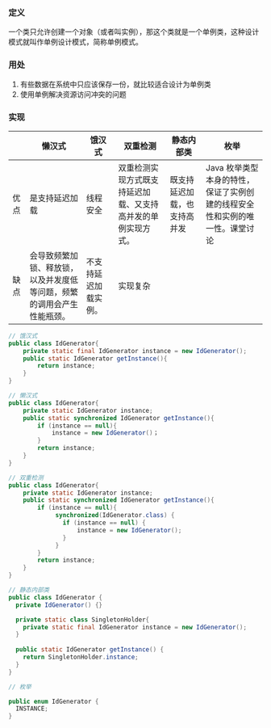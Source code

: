 ### 定义
一个类只允许创建一个对象（或者叫实例），那这个类就是一个单例类，这种设计模式就叫作单例设计模式，简称单例模式。

### 用处
1. 有些数据在系统中只应该保存一份，就比较适合设计为单例类
2. 使用单例解决资源访问冲突的问题

### 实现

|      | 懒汉式                                                       | 饿汉式               | 双重检测                                                     | 静态内部类                   | 枚举                                                         |
| :--- | ------------------------------------------------------------ | -------------------- | ------------------------------------------------------------ | ---------------------------- | ------------------------------------------------------------ |
| 优点 | 是支持延迟加载                                               | 线程安全             | 双重检测实现方式既支持延迟加载、又支持高并发的单例实现方式。 | 既支持延迟加载，也支持高并发 | Java 枚举类型本身的特性，保证了实例创建的线程安全性和实例的唯一性。课堂讨论 |
| 缺点 | 会导致频繁加锁、释放锁，以及并发度低等问题，频繁的调用会产生性能瓶颈。 | 不支持延迟加载实例。 | 实现复杂                                                     |                              |                                                              |



``` java
// 饿汉式
public class IdGenerator{
    private static final IdGenerator instance = new IdGenerator();
    public static IdGenerator getInstance(){
        return instance;
    }
}
```

``` java
// 懒汉式
public class IdGenerator{
    private static IdGenerator instance;
    public static synchronized IdGenerator getInstance(){
        if (instance == null){
            instance = new IdGenerator()；
        }
        return instance;
    }
}
```

``` java
// 双重检测
public class IdGenerator{
    private static IdGenerator instance;
    public static synchronized IdGenerator getInstance(){
        if (instance == null){
             synchronized(IdGenerator.class) {
               if (instance == null) {
                   instance = new IdGenerator();
               }
             }
        }
        return instance;
    }
}
```

``` java
// 静态内部类
public class IdGenerator { 
  private IdGenerator() {}

  private static class SingletonHolder{
    private static final IdGenerator instance = new IdGenerator();
  }
  
  public static IdGenerator getInstance() {
    return SingletonHolder.instance;
  }
}
```

```java
// 枚举

public enum IdGenerator {
  INSTANCE;
}
```


